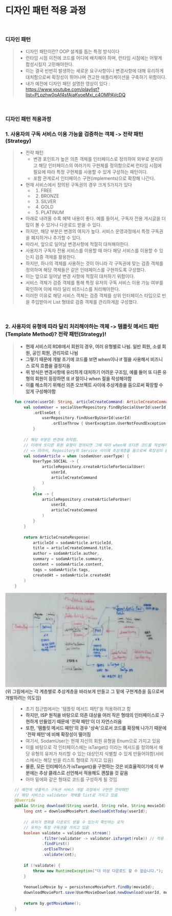 # 디자인 패턴 적용 과정 

<br>

### 디자인 패턴
> - 디자인 패턴이란? OOP 설계를 돕는 특정 방식이다
> - 런타임 시점 이전에 코드를 어디에 배치해야 하며, 런타임 시점에는 어떻게 합성시킬지 고민해야한다.
> - 이는 결국 빈번히 발생하는 새로운 요구사항이나 변경사항에 대해 유리하게 대처함으로써 확장성이 뛰어나며 견고한 애플리케이션을 구축하기 위함이다. 
> - 내가 예전에 디자인 패턴 설명한 영상이 있다 : https://www.youtube.com/playlist?list=PLpzhw0pAf4sfAiaKyoeMxi_c4OMPAVcDQ

<br>

### 디자인 패턴 적용과정
### 1. 사용자의 구독 서비스 이용 가능을 검증하는 객체 -> 전략 패턴(Strategy)
> - 전략 패턴
>   - 변경 포인트가 높은 의존 객체를 인터페이스로 정의하여 외부로 분리하고 해당 인터페이스의 여러가지 구현체를 정의함으로써 런타임 시점에 필요에 따라 특정 구현체를 사용할 수 있게 구성하는 패턴이다.
>   - 포함 관계로서 인터페이스 구현(implements)으로 확장해 나간다.
> - 현재 서비스에서 정의된 구독권의 경우 크게 5가지가 있다
>   - 1. FREE
>   - 2. BRONZE
>   - 3. SILVER
>   - 4. GOLD
>   - 5. PLATINUM
> - 아래로 내려올 수록 혜택 내용이 좋다. 예를 들어서, 구독자 전용 게시글을 더 많이 볼 수 있거나 다운로드 받을 수 있다.
> - 하지만, 해당 부분은 변경의 여지가 높다. 서비스 운영과정에서 특정 구독권을 폐지하거나 추가할 수 있다.
> - 따라서, 앞으로 일어날 변경사항에 적절히 대처해야한다.
> - 사용자가 구독자 전용 서비스를 이용할 때 마다 해당 서비스를 이용할 수 있는지 검증 객체를 활용한다.
> - 하지만, 하나의 객체를 사용하는 것이 아니라 각 구독권에 맞는 검증 객체를 정의하며 해당 객체들은 같은 인테페이스를 구현하도록 구성했다.
> - 이는 앞으로 일어날 변경 사항에 적절히 대처하기 위함이다.
> - 서비스 객체가 검증 객체를 통해 특정 유저의 구독 서비스 이용 가능 여부를 확인하며 이에 따라 달리 비즈니스를 처리해야한다. 
> - 이러한 이유로 해당 서비스 객체는 검증 객체를 상위 인터페이스 타입으로 빈을 주입받아서 List 형태로 검증 객체를 관리하게끔 구성했다. 

<br>

### 2. 사용자의 유형에 따라 달리 처리해야하는 객체 -> 템플릿 메서드 패턴(Template Method)? 전략 패턴(Strategy)!

> - <strong>현재 서비스의 RDB에서 회원의 경우, 여러 유형별로 나뉨. 일반 회원, 소셜 회원, 공인 회원, 관리자로 나뉨
> - 그렇기 때문에 개발 초기에 코드를 보면 when이나 if 절을 사용해서 비즈니스 로직 흐름을 결정지음
> - 위 방식은 변경사항에 유리하게 대처하기 어려운 구조임, 예를 들어 또 다른 유형의 회원이 등장하면 또 if 절이나 when 절을 작성해야함
> - 이를 해소하기 위해선 의존 오브젝트 사이에 추상계층을 둠으로써 확장할 수 있게 구성해야함 </strong>

```KOTLIN
    fun create(userId: String, articleCreateCommand: ArticleCreateCommand): ArticleCreateResponse {
        val sodamUser = socialUserRepository.findBySocialUserId(userId)
            .orElseGet {
                userRepository.findUserByUserId(userId)
                    .orElseThrow { UserException.UserNotFoundException() }
            }

        // 해당 부분은 변경에 취약함. 
        // 미래에 또다른 회원 유형이 정의되면 그에 따라 when에 또다른 코드를 작성해야함
        // => 따라서, Repository와 Service 사이에 추상계층을 둠으로써 확장성이 용이하게 코드를 작성해야함   
        val sodamArticle = when (sodamUser.userType) {
            UserType.SOCIAL -> {
                articleRepository.createArticleForSocialUser(
                    userId,
                    articleCreateCommand
                )
            }
            else -> {
                articleRepository.createArticleForUser(
                    userId,
                    articleCreateCommand
                )
            }
        }

        return ArticleCreateResponse(
            articleId = sodamArticle.articleId,
            title = articleCreateCommand.title,
            author = sodamArticle.author,
            summary = sodamArticle.summary,
            content = sodamArticle.content,
            tags = sodamArticle.tags,
            createdAt = sodamArticle.createdAt
        )
    }
```
<img src="./images/디자인패턴고민1.jpeg" >
(위 그림에서는 각 계층별로 추상계층을 바라보게 만들고 그 밑에 구현계층을 둠으로써 개발하려는 의도임)

> - 초기 접근법에서는 '템플릿 메서드 패턴'을 적용하려고 함 
> - <strong>하지만, ISP 원칙을 바탕으로 의존 대상을 여러 작은 형태의 인터페이스로 구현하게 만들었기 때문에 '전략 패턴'이 더 자연스러움
> - 또한, '템플릿 메서드 패턴'의 경우 '상속'으로서 코드를 확장해 나가기 때문에 '전략 패턴'에 비해 확장성이 떨어짐</strong>
> - 여기서, SodamUser는 현재 자신의 회원 유형을 Enum으로 가지고 있음
> - 이를 바탕으로 각 인터페이스에는 isTarget() 이라는 메서드를 정의해서 해당 유형의 유저가 처리할 수 있는 대상인지 식별할 수 있게 만들어야함(서비스에서는 해당 빈을 리스트 형태로 가지고 있음)
> - <strong>물론, 모든 인터페이스가 isTarget()을 구현하는 것은 비효율적이기에 이 부분에는 추상 클래스로 선언해서 적용해도 괜찮을 것 같음</strong> 
> - 아마 밑에와 같은 형태로 코드를 구성하게 될 것임
```JAVA
    // 예전에 넷플릭스 구독권 서비스 개발 과정에서 구현한 전략패턴 
    // 해당 서비스는 validator 객체를 list로 가지고 있음 
    @Override
    public String download(String userId, String role, String movieId) {
        long cnt = downloadMoviePort.downloadCntToday(userId);

        // 유저가 영화를 다운로드 받을 수 있는지 확인하는 로직 
        // 유저는 특정 구독권을 가지고 있음 
        boolean validate = validators.stream()
                .filter(validator -> validator.isTarget(role)) // 적용 대상인지 확인 
                .findFirst()
                .orElseThrow()
                .validate(cnt);

        if (!validate) {
            throw new RuntimeException("더 이상 다운로드 할 수 없습니다.");
        }

        YeonuelixMovie by = persistenceMoviePort.findBy(movieId);
        downloadMoviePort.save(UserMovieDownload.newDownload(userId, movieId));

        return by.getMovieName();
    }

```



